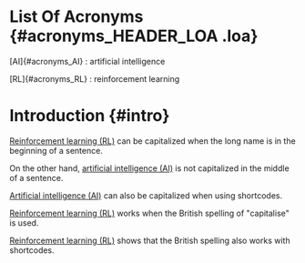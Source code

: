 # List Of Acronyms {#acronyms_HEADER_LOA .loa}

[AI]{#acronyms_AI}
:   artificial intelligence

[RL]{#acronyms_RL}
:   reinforcement learning

# Introduction {#intro}

[Reinforcement learning (RL)](#acronyms_RL) can be capitalized when the long name is in the beginning of a sentence.

On the other hand, [artificial intelligence (AI)](#acronyms_AI) is not capitalized in the middle of a sentence.

[Artificial intelligence (AI)](#acronyms_AI) can also be capitalized when using shortcodes.

[Reinforcement learning (RL)](#acronyms_RL) works when the British spelling of "capitalise" is used.

[Reinforcement learning (RL)](#acronyms_RL) shows that the British spelling also works with shortcodes.
